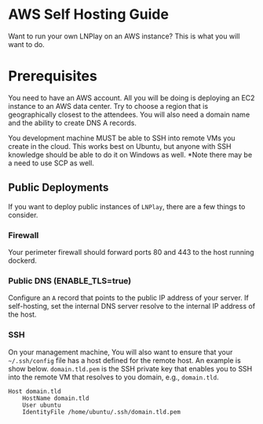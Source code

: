 # AWS Self Hosting Guide

Want to run your own LNPlay on an AWS instance? This is what you will want to do.

# Prerequisites

You need to have an AWS account. All you will be doing is deploying an EC2 instance to an AWS data center. Try to choose a region that is geographically closest to the attendees. You will also need a domain name and the ability to create DNS A records.

You development machine MUST be able to SSH into remote VMs you create in the cloud. This works best on Ubuntu, but anyone with SSH knowledge should be able to do it on Windows as well. *Note there may be a need to use SCP as well.

## Public Deployments

If you want to deploy public instances of `LNPlay`, there are a few things to consider.

### Firewall

Your perimeter firewall should forward ports 80 and 443 to the host running dockerd.

### Public DNS (ENABLE_TLS=true)

Configure an `A` record that points to the public IP address of your server. If self-hosting, set the internal DNS server resolve to the internal IP address of the host.

### SSH

On your management machine, You will also want to ensure that your `~/.ssh/config` file has a host defined for the remote host. An example is show below. `domain.tld.pem` is the SSH private key that enables you to SSH into the remote VM that resolves to you domain, e.g., `domain.tld`.

```
Host domain.tld
    HostName domain.tld
    User ubuntu
    IdentityFile /home/ubuntu/.ssh/domain.tld.pem
```